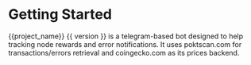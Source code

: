 # Getting Started

{{project_name}} {{ version }} is a telegram-based bot designed to help tracking node rewards and error notifications. 
It uses poktscan.com for transactions/errors retrieval and coingecko.com as its prices backend. 


